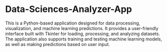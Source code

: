 # Data-Sciences-Analyzer-App
This is a Python-based application designed for data processing, visualization, and machine learning predictions. It provides a user-friendly interface built with Tkinter for loading, processing, and analyzing datasets. The application also supports training and testing machine learning models, as well as making predictions based on user input.

